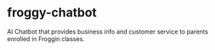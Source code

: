 # froggy-chatbot
AI Chatbot that provides business info and customer service to parents enrolled in Froggin classes.

